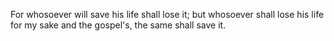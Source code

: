 For whosoever will save his life shall lose it; but whosoever shall lose his life for my sake and the gospel's, the same shall save it.
